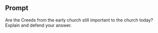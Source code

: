 ---
---

## Prompt

Are the Creeds from the early church still important to the church today?
Explain and defend your answer.


